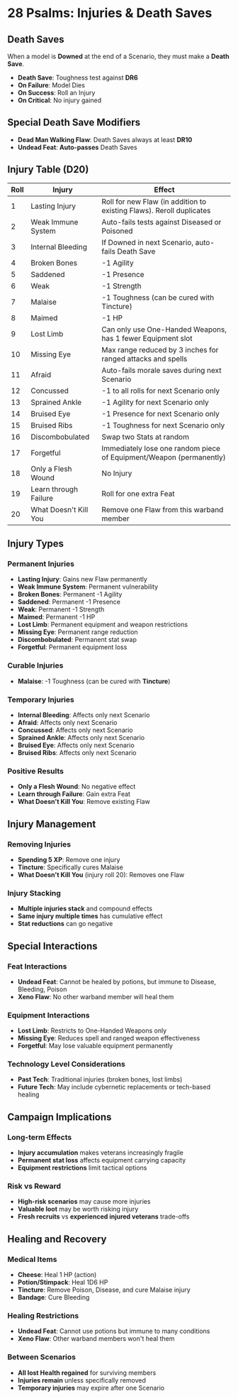 # 28 Psalms: Injuries & Death Saves

## Death Saves
When a model is **Downed** at the end of a Scenario, they must make a **Death Save**.
- **Death Save**: Toughness test against **DR6**
- **On Failure**: Model Dies
- **On Success**: Roll an Injury
- **On Critical**: No injury gained

## Special Death Save Modifiers
- **Dead Man Walking Flaw**: Death Saves always at least **DR10**
- **Undead Feat**: **Auto-passes** Death Saves

## Injury Table (D20)

| Roll | Injury | Effect |
|------|--------|--------|
| 1 | Lasting Injury | Roll for new Flaw (in addition to existing Flaws). Reroll duplicates |
| 2 | Weak Immune System | Auto-fails tests against Diseased or Poisoned |
| 3 | Internal Bleeding | If Downed in next Scenario, auto-fails Death Save |
| 4 | Broken Bones | -1 Agility |
| 5 | Saddened | -1 Presence |
| 6 | Weak | -1 Strength |
| 7 | Malaise | -1 Toughness (can be cured with Tincture) |
| 8 | Maimed | -1 HP |
| 9 | Lost Limb | Can only use One-Handed Weapons, has 1 fewer Equipment slot |
| 10 | Missing Eye | Max range reduced by 3 inches for ranged attacks and spells |
| 11 | Afraid | Auto-fails morale saves during next Scenario |
| 12 | Concussed | -1 to all rolls for next Scenario only |
| 13 | Sprained Ankle | -1 Agility for next Scenario only |
| 14 | Bruised Eye | -1 Presence for next Scenario only |
| 15 | Bruised Ribs | -1 Toughness for next Scenario only |
| 16 | Discombobulated | Swap two Stats at random |
| 17 | Forgetful | Immediately lose one random piece of Equipment/Weapon (permanently) |
| 18 | Only a Flesh Wound | No Injury |
| 19 | Learn through Failure | Roll for one extra Feat |
| 20 | What Doesn't Kill You | Remove one Flaw from this warband member |

## Injury Types

### Permanent Injuries
- **Lasting Injury**: Gains new Flaw permanently
- **Weak Immune System**: Permanent vulnerability
- **Broken Bones**: Permanent -1 Agility
- **Saddened**: Permanent -1 Presence
- **Weak**: Permanent -1 Strength
- **Maimed**: Permanent -1 HP
- **Lost Limb**: Permanent equipment and weapon restrictions
- **Missing Eye**: Permanent range reduction
- **Discombobulated**: Permanent stat swap
- **Forgetful**: Permanent equipment loss

### Curable Injuries
- **Malaise**: -1 Toughness (can be cured with **Tincture**)

### Temporary Injuries
- **Internal Bleeding**: Affects only next Scenario
- **Afraid**: Affects only next Scenario
- **Concussed**: Affects only next Scenario
- **Sprained Ankle**: Affects only next Scenario
- **Bruised Eye**: Affects only next Scenario
- **Bruised Ribs**: Affects only next Scenario

### Positive Results
- **Only a Flesh Wound**: No negative effect
- **Learn through Failure**: Gain extra Feat
- **What Doesn't Kill You**: Remove existing Flaw

## Injury Management

### Removing Injuries
- **Spending 5 XP**: Remove one injury
- **Tincture**: Specifically cures Malaise
- **What Doesn't Kill You** (injury roll 20): Removes one Flaw

### Injury Stacking
- **Multiple injuries stack** and compound effects
- **Same injury multiple times** has cumulative effect
- **Stat reductions** can go negative

## Special Interactions

### Feat Interactions
- **Undead Feat**: Cannot be healed by potions, but immune to Disease, Bleeding, Poison
- **Xeno Flaw**: No other warband member will heal them

### Equipment Interactions
- **Lost Limb**: Restricts to One-Handed Weapons only
- **Missing Eye**: Reduces spell and ranged weapon effectiveness
- **Forgetful**: May lose valuable equipment permanently

### Technology Level Considerations
- **Past Tech**: Traditional injuries (broken bones, lost limbs)
- **Future Tech**: May include cybernetic replacements or tech-based healing

## Campaign Implications

### Long-term Effects
- **Injury accumulation** makes veterans increasingly fragile
- **Permanent stat loss** affects equipment carrying capacity
- **Equipment restrictions** limit tactical options

### Risk vs Reward
- **High-risk scenarios** may cause more injuries
- **Valuable loot** may be worth risking injury
- **Fresh recruits** vs **experienced injured veterans** trade-offs

## Healing and Recovery

### Medical Items
- **Cheese**: Heal 1 HP (action)
- **Potion/Stimpack**: Heal 1D6 HP
- **Tincture**: Remove Poison, Disease, and cure Malaise injury
- **Bandage**: Cure Bleeding

### Healing Restrictions
- **Undead Feat**: Cannot use potions but immune to many conditions
- **Xeno Flaw**: Other warband members won't heal them

### Between Scenarios
- **All lost Health regained** for surviving members
- **Injuries remain** unless specifically removed
- **Temporary injuries** may expire after one Scenario